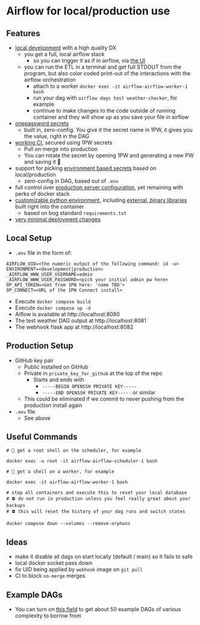 # Airflow for local/production use

## Features
* [local development](https://github.com/frankhereford/airflow#local-setup) with a high quality DX
  * you get a full, local airflow stack
    * so you can trigger it as if in airflow, via [the UI](http://localhost:8080/home)
  * you can run the ETL in a terminal and get full STDOUT from the program, but also color coded print-out of the interactions with the airflow orchestration
    * attach to a worker `docker exec -it airflow-airflow-worker-1 bash`
    * run your dag with `airflow dags test weather-checker`, for example
    * continue to make changes to the code outside of running container and they will show up as you save your file in airflow
* [onepassword secrets](https://github.com/frankhereford/airflow#local-setup)
  * built in, zero-config. You give it the secret name in 1PW, it gives you the value, right in the DAG
* [working CI](https://github.com/frankhereford/airflow/blob/main/.github/workflows/production_deployment.yml), secured using 1PW secrets
  * Pull on merge into production
  * You can rotate the secret by opening 1PW and generating a new PW and saving it 🏁
* support for picking [environment based secrets](https://github.com/frankhereford/airflow/blob/main/dags/weather.py#L21-L24) based on local/production
  * zero-config in DAG, based out of `.env`
* full control over [production server configuration](https://github.com/frankhereford/airflow/blob/main/airflow.cfg), yet remaining with perks of docker stack
* [customizable python environment](https://github.com/frankhereford/airflow/blob/main/requirements.txt), including [external, binary libraries](https://github.com/frankhereford/airflow/blob/main/Dockerfile#L1414-L1415) built right into the container
  * based on bog standard `requirements.txt`
* [very minimal deployment changes](https://github.com/frankhereford/airflow/pull/22/files)

## Local Setup
* `.env` file in the form of:
```
AIRFLOW_UID=<the numeric output of the following command: id -u>
ENVIRONMENT=<development|production>
_AIRFLOW_WWW_USER_USERNAME=admin
_AIRFLOW_WWW_USER_PASSWORD=<pick your initial admin pw here>
OP_API_TOKEN=<Get from 1PW here: 'name TBD'>
OP_CONNECT=<URL of the 1PW Connect install>
```
* Execute `docker compose build`
* Execute `docker compose up -d`
* Aiflow is available at http://localhost:8080
* The test weather DAG output at http://localhost:8081
* The webhook flask app at http://localhost:8082

## Production Setup
* GitHub key pair
  * Public installed on GitHub
  * Private in `private_key_for_github` at the top of the repo
    * Starts and ends with 
      * `-----BEGIN OPENSSH PRIVATE KEY-----`
      * `-----END OPENSSH PRIVATE KEY-----` or similar
  * This could be eliminated if we commit to never pushing from the production install again
* `.env` file
  * See above

## Useful Commands
```
# 🐚 get a root shell on the scheduler, for example

docker exec -u root -it airflow-airflow-scheduler-1 bash
```

```
# 🐚 get a shell on a worker, for example

docker exec -it airflow-airflow-worker-1 bash
```

```
# stop all containers and execute this to reset your local database
# ⛔️ do not run in production unless you feel really great about your backups
# ⛔️ this will reset the history of your dag runs and switch states

docker compose down --volumes --remove-orphans
```

## Ideas
* make it disable all dags on start locally (default / main) so it fails to safe
* local docker socket pass down
* fix UID being applied by `webhook` image on `git pull`
* CI to block `no-merge` merges

## Example DAGs
* You can turn on [this field](https://github.com/frankhereford/airflow/blob/main/docker-compose.yaml#L65) to get about 50 example DAGs of various complexity to borrow from